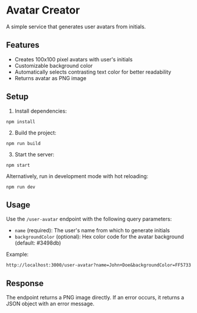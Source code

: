 # Avatar Creator

A simple service that generates user avatars from initials.

## Features

- Creates 100x100 pixel avatars with user's initials
- Customizable background color
- Automatically selects contrasting text color for better readability
- Returns avatar as PNG image

## Setup

1. Install dependencies:
```
npm install
```

2. Build the project:
```
npm run build
```

3. Start the server:
```
npm start
```

Alternatively, run in development mode with hot reloading:
```
npm run dev
```

## Usage

Use the `/user-avatar` endpoint with the following query parameters:

- `name` (required): The user's name from which to generate initials
- `backgroundColor` (optional): Hex color code for the avatar background (default: #3498db)

Example:
```
http://localhost:3000/user-avatar?name=John+Doe&backgroundColor=FF5733
```

## Response

The endpoint returns a PNG image directly. If an error occurs, it returns a JSON object with an error message. 
